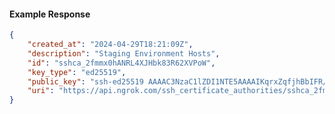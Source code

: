 <!-- Code generated for API Clients. DO NOT EDIT. -->

#### Example Response

```json
{
	"created_at": "2024-04-29T18:21:09Z",
	"description": "Staging Environment Hosts",
	"id": "sshca_2fmmx0hANRL4XJHbk83R62XVPoW",
	"key_type": "ed25519",
	"public_key": "ssh-ed25519 AAAAC3NzaC1lZDI1NTE5AAAAIKqrxZqfjhBbIFR/60jIu8KeRwJ49HxCHQCkeW3HO3cc",
	"uri": "https://api.ngrok.com/ssh_certificate_authorities/sshca_2fmmx0hANRL4XJHbk83R62XVPoW"
}
```
